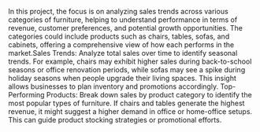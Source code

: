 In this project, the focus is on analyzing sales trends across various categories of furniture, helping to understand performance in terms of revenue, customer preferences, and potential growth opportunities. The categories could include products such as chairs, tables, sofas, and cabinets, offering a comprehensive view of how each performs in the market.Sales Trends: Analyze total sales over time to identify seasonal trends. For example, chairs may exhibit higher sales during back-to-school seasons or office renovation periods, while sofas may see a spike during holiday seasons when people upgrade their living spaces. This insight allows businesses to plan inventory and promotions accordingly.
Top-Performing Products: Break down sales by product category to identify the most popular types of furniture. If chairs and tables generate the highest revenue, it might suggest a higher demand in office or home-office setups. This can guide product stocking strategies or promotional efforts.
